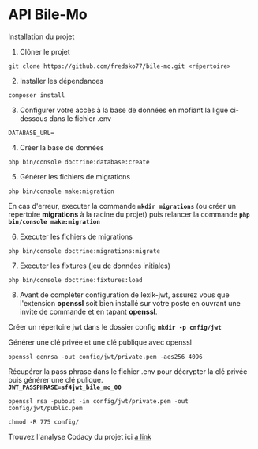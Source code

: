 # API Bile-Mo

Installation du projet 

1. Clôner le projet
```
git clone https://github.com/fredsko77/bile-mo.git <répertoire>
```

2. Installer les dépendances 
```
composer install
``` 

3. Configurer votre accès à la base de données en mofiant la ligue ci-dessous dans le fichier .env
```
DATABASE_URL=
```

4. Créer la base de données 
``` 
php bin/console doctrine:database:create
```

5. Générer les fichiers de migrations 
```
php bin/console make:migration
``` 
En cas d'erreur, executer la commande **`mkdir migrations`** (ou créer un repertoire **migrations** à la racine du projet) puis relancer la commande **`php bin/console make:migration`**

6. Executer les fichiers de migrations 
``` 
php bin/console doctrine:migrations:migrate
```

7. Executer les fixtures (jeu de données initiales)
``` 
php bin/console doctrine:fixtures:load
```

8. Avant de compléter configuration de lexik-jwt, assurez vous que l'extension **openssl** soit bien installé sur votre poste en ouvrant une invite de commande et en tapant **openssl**.
  
Créer un répertoire jwt dans le dossier config **`mkdir -p cnfig/jwt`**
  
Générer une clé privée et une clé publique avec openssl  
```
openssl genrsa -out config/jwt/private.pem -aes256 4096
```  

Récupérer la pass phrase dans le fichier .env pour décrypter la clé privée puis générer une clé pulique.   
**`JWT_PASSPHRASE=sf4jwt_bile_mo_00`**  
```
openssl rsa -pubout -in config/jwt/private.pem -out config/jwt/public.pem
```
```
chmod -R 775 config/ 
```
Trouvez l'analyse Codacy du projet ici 
[a link](https://app.codacy.com/gh/fredsko77/bile-mo/dashboard)
